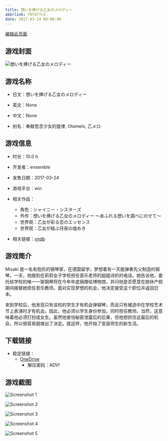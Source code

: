 ```yaml
---
title: 想いを捧げる乙女のメロディー
abbrlink: f0fd77c5
date: 2017-03-24 00:00:00
---
```

[编辑此页面](https://github.com/ACG-3/ADV3-source/blob/main/source/_posts/games/%E6%83%B3%E3%81%84%E3%82%92%E6%8D%A7%E3%81%92%E3%82%8B%E4%B9%99%E5%A5%B3%E3%81%AE%E3%83%A1%E3%83%AD%E3%83%87%E3%82%A3%E3%83%BC%20%EF%BD%9E%E3%81%82%E3%81%B5%E3%82%8C%E3%82%8B%E6%83%B3%E3%81%84%E3%82%92%E8%AA%BF%E3%81%B9%E3%81%AB%E3%81%AE%E3%81%9B%E3%81%A6%EF%BD%9E.md)

## 游戏封面

![想いを捧げる乙女のメロディー](https://pan.timero.xyz/d/onedrive/img_lib_001/%E6%83%B3%E3%81%84%E3%82%92%E6%8D%A7%E3%81%92%E3%82%8B%E4%B9%99%E5%A5%B3%E3%81%AE%E3%83%A1%E3%83%AD%E3%83%87%E3%82%A3%E3%83%BC%20%EF%BD%9E%E3%81%82%E3%81%B5%E3%82%8C%E3%82%8B%E6%83%B3%E3%81%84%E3%82%92%E8%AA%BF%E3%81%B9%E3%81%AB%E3%81%AE%E3%81%9B%E3%81%A6%EF%BD%9E_cover.avif)


## 游戏名称

- 日文：想いを捧げる乙女のメロディー
- 英文：None
- 中文：None

- 别名：奉献思念少女的旋律, Otomelo, 乙メロ


## 游戏信息

- 时长：10.0 h
- 开发者：ensemble
- 发售日期：2017-03-24
- 游戏平台：win
- 相关作品：
   - 角色：シャイニー・シスターズ
   - 外传：想いを捧げる乙女のメロディー ～あふれる想いを調べにのせて～
   - 世界观：乙女が彩る恋のエッセンス
   - 世界观：乙女が結ぶ月夜の煌めき

- 相关链接：[vndb](https://vndb.org/v20256)


## 游戏简介

Misaki 是一名有抱负的钢琴家，在德国留学，梦想着有一天能弹奏先父制造的钢琴。一天，他接到在莉莉女子学校担任音乐老师的姐姐诗织的电话。她告诉他，委托给学校的唯一一架钢琴将在今年年底捐赠给博物馆，并问他是否愿意在她休产假期间接替她担任音乐教师。面对实现梦想的机会，他决定接受这个职位并返回日本。

来到学校后，他发现只有该校的学生才有机会弹钢琴，而且只有被选中在学校艺术节上表演时才有机会。因此，他必须以学生身份参加，同时担任教师。当然，这意味着他必须打扮成女生。虽然他害怕秘密泄露后的后果，但他想抓住这最后的机会，所以很容易就做出了决定。就这样，他开始了变装师生的新生活。




## 下载链接

- 稳定链接：
    - [OneDrive](https://pan.timero.xyz/onedrive/adv_lib_001/%E6%83%B3%E3%81%84%E3%82%92%E6%8D%A7%E3%81%92%E3%82%8B%E4%B9%99%E5%A5%B3%E3%81%AE%E3%83%A1%E3%83%AD%E3%83%87%E3%82%A3%E3%83%BC%20%EF%BD%9E%E3%81%82%E3%81%B5%E3%82%8C%E3%82%8B%E6%83%B3%E3%81%84%E3%82%92%E8%AA%BF%E3%81%B9%E3%81%AB%E3%81%AE%E3%81%9B%E3%81%A6%EF%BD%9E)
        - 解压密码：ADV!



## 游戏截图


![Screenshot 1](https://pan.timero.xyz/d/onedrive/img_lib_001/%E6%83%B3%E3%81%84%E3%82%92%E6%8D%A7%E3%81%92%E3%82%8B%E4%B9%99%E5%A5%B3%E3%81%AE%E3%83%A1%E3%83%AD%E3%83%87%E3%82%A3%E3%83%BC%20%EF%BD%9E%E3%81%82%E3%81%B5%E3%82%8C%E3%82%8B%E6%83%B3%E3%81%84%E3%82%92%E8%AA%BF%E3%81%B9%E3%81%AB%E3%81%AE%E3%81%9B%E3%81%A6%EF%BD%9E_Screenshot_1.avif)

![Screenshot 2](https://pan.timero.xyz/d/onedrive/img_lib_001/%E6%83%B3%E3%81%84%E3%82%92%E6%8D%A7%E3%81%92%E3%82%8B%E4%B9%99%E5%A5%B3%E3%81%AE%E3%83%A1%E3%83%AD%E3%83%87%E3%82%A3%E3%83%BC%20%EF%BD%9E%E3%81%82%E3%81%B5%E3%82%8C%E3%82%8B%E6%83%B3%E3%81%84%E3%82%92%E8%AA%BF%E3%81%B9%E3%81%AB%E3%81%AE%E3%81%9B%E3%81%A6%EF%BD%9E_Screenshot_2.avif)

![Screenshot 3](https://pan.timero.xyz/d/onedrive/img_lib_001/%E6%83%B3%E3%81%84%E3%82%92%E6%8D%A7%E3%81%92%E3%82%8B%E4%B9%99%E5%A5%B3%E3%81%AE%E3%83%A1%E3%83%AD%E3%83%87%E3%82%A3%E3%83%BC%20%EF%BD%9E%E3%81%82%E3%81%B5%E3%82%8C%E3%82%8B%E6%83%B3%E3%81%84%E3%82%92%E8%AA%BF%E3%81%B9%E3%81%AB%E3%81%AE%E3%81%9B%E3%81%A6%EF%BD%9E_Screenshot_3.avif)

![Screenshot 4](https://pan.timero.xyz/d/onedrive/img_lib_001/%E6%83%B3%E3%81%84%E3%82%92%E6%8D%A7%E3%81%92%E3%82%8B%E4%B9%99%E5%A5%B3%E3%81%AE%E3%83%A1%E3%83%AD%E3%83%87%E3%82%A3%E3%83%BC%20%EF%BD%9E%E3%81%82%E3%81%B5%E3%82%8C%E3%82%8B%E6%83%B3%E3%81%84%E3%82%92%E8%AA%BF%E3%81%B9%E3%81%AB%E3%81%AE%E3%81%9B%E3%81%A6%EF%BD%9E_Screenshot_4.avif)

![Screenshot 5](https://pan.timero.xyz/d/onedrive/img_lib_001/%E6%83%B3%E3%81%84%E3%82%92%E6%8D%A7%E3%81%92%E3%82%8B%E4%B9%99%E5%A5%B3%E3%81%AE%E3%83%A1%E3%83%AD%E3%83%87%E3%82%A3%E3%83%BC%20%EF%BD%9E%E3%81%82%E3%81%B5%E3%82%8C%E3%82%8B%E6%83%B3%E3%81%84%E3%82%92%E8%AA%BF%E3%81%B9%E3%81%AB%E3%81%AE%E3%81%9B%E3%81%A6%EF%BD%9E_Screenshot_5.avif)

